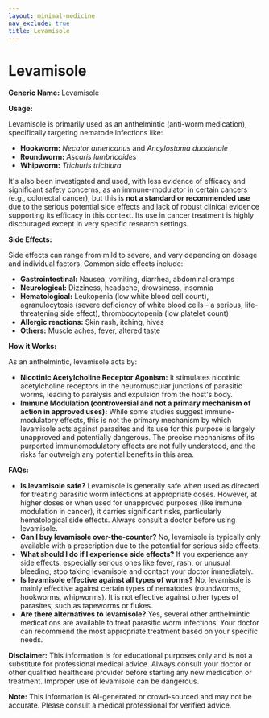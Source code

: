 ```yaml
---
layout: minimal-medicine
nav_exclude: true
title: Levamisole
---
```


# Levamisole

**Generic Name:** Levamisole

**Usage:**

Levamisole is primarily used as an anthelmintic (anti-worm medication), specifically targeting nematode infections like:

* **Hookworm:**  *Necator americanus* and *Ancylostoma duodenale*
* **Roundworm:** *Ascaris lumbricoides*
* **Whipworm:** *Trichuris trichiura*

It's also been investigated and used, with less evidence of efficacy and significant safety concerns, as an immune-modulator in certain cancers (e.g., colorectal cancer), but this is **not a standard or recommended use** due to the serious potential side effects and lack of robust clinical evidence supporting its efficacy in this context.  Its use in cancer treatment is highly discouraged except in very specific research settings.


**Side Effects:**

Side effects can range from mild to severe, and vary depending on dosage and individual factors.  Common side effects include:

* **Gastrointestinal:** Nausea, vomiting, diarrhea, abdominal cramps
* **Neurological:** Dizziness, headache, drowsiness, insomnia
* **Hematological:**  Leukopenia (low white blood cell count), agranulocytosis (severe deficiency of white blood cells - a serious, life-threatening side effect), thrombocytopenia (low platelet count)
* **Allergic reactions:** Skin rash, itching, hives
* **Others:**  Muscle aches, fever, altered taste


**How it Works:**

As an anthelmintic, levamisole acts by:

* **Nicotinic Acetylcholine Receptor Agonism:** It stimulates nicotinic acetylcholine receptors in the neuromuscular junctions of parasitic worms, leading to paralysis and expulsion from the host's body.
* **Immune Modulation (controversial and not a primary mechanism of action in approved uses):** While some studies suggest immune-modulatory effects, this is not the primary mechanism by which levamisole acts against parasites and its use for this purpose is largely unapproved and potentially dangerous.  The precise mechanisms of its purported immunomodulatory effects are not fully understood, and the risks far outweigh any potential benefits in this area.


**FAQs:**

* **Is levamisole safe?**  Levamisole is generally safe when used as directed for treating parasitic worm infections at appropriate doses. However, at higher doses or when used for unapproved purposes (like immune modulation in cancer), it carries significant risks, particularly hematological side effects.  Always consult a doctor before using levamisole.
* **Can I buy levamisole over-the-counter?**  No, levamisole is typically only available with a prescription due to the potential for serious side effects.
* **What should I do if I experience side effects?** If you experience any side effects, especially serious ones like fever, rash, or unusual bleeding, stop taking levamisole and contact your doctor immediately.
* **Is levamisole effective against all types of worms?** No, levamisole is mainly effective against certain types of nematodes (roundworms, hookworms, whipworms). It is not effective against other types of parasites, such as tapeworms or flukes.
* **Are there alternatives to levamisole?** Yes, several other anthelmintic medications are available to treat parasitic worm infections. Your doctor can recommend the most appropriate treatment based on your specific needs.


**Disclaimer:** This information is for educational purposes only and is not a substitute for professional medical advice.  Always consult your doctor or other qualified healthcare provider before starting any new medication or treatment.  Improper use of levamisole can be dangerous.


**Note:** This information is AI-generated or crowd-sourced and may not be accurate. Please consult a medical professional for verified advice.